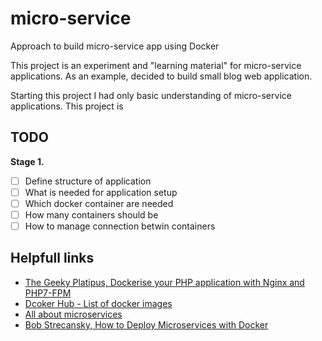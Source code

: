 # micro-service
Approach to build micro-service app using Docker

This project is an experiment and "learning material" for micro-service applications. As an example, decided to build small blog web application.

Starting this project I had only basic understanding of micro-service applications. This project is 

## TODO
**Stage 1.**
- [ ] Define structure of application
- [ ] What is needed for application setup
- [ ] Which docker container are needed
- [ ] How many containers should be
- [ ] How to manage connection betwin containers

## Helpfull links
* [The Geeky Platipus, Dockerise your PHP application with Nginx and PHP7-FPM](http://geekyplatypus.com/dockerise-your-php-application-with-nginx-and-php7-fpm/)
* [Dcoker Hub - List of docker images](https://hub.docker.com/search?q=&type=image)
* [All about microservices](https://microservices.io/)
* [Bob Strecansky, How to Deploy Microservices with Docker](https://www.linode.com/docs/applications/containers/deploying-microservices-with-docker/)
